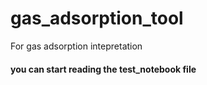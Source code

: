 # gas_adsorption_tool
For gas adsorption intepretation

<h4> you can start reading the test_notebook file<h4>
